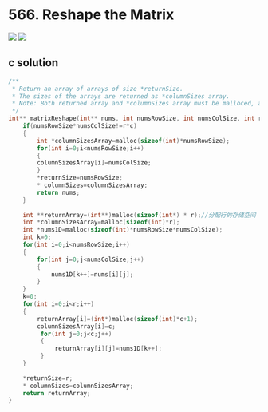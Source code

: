 # 566. Reshape the Matrix
<img src="https://github.com/vampire1996/LeetCode/blob/master/Problems/501-600/566.ReshapeTheMatrix/problem.png"/>
<img src="https://github.com/vampire1996/LeetCode/blob/master/Problems/501-600/566.ReshapeTheMatrix/example.png"/>

## c solution
```c
/**
 * Return an array of arrays of size *returnSize.
 * The sizes of the arrays are returned as *columnSizes array.
 * Note: Both returned array and *columnSizes array must be malloced, assume caller calls free().
 */
int** matrixReshape(int** nums, int numsRowSize, int numsColSize, int r, int c, int** columnSizes, int* returnSize) {
    if(numsRowSize*numsColSize!=r*c) 
    {
        int *columnSizesArray=malloc(sizeof(int)*numsRowSize);
        for(int i=0;i<numsRowSize;i++)
        {
        columnSizesArray[i]=numsColSize; 
        }
        *returnSize=numsRowSize;
        * columnSizes=columnSizesArray;
        return nums;
    }
   
    int **returnArray=(int**)malloc(sizeof(int*) * r);//分配行的存储空间
    int *columnSizesArray=malloc(sizeof(int)*r);
    int *nums1D=malloc(sizeof(int)*numsRowSize*numsColSize);
    int k=0;
    for(int i=0;i<numsRowSize;i++)
    {
        for(int j=0;j<numsColSize;j++)
        {
            nums1D[k++]=nums[i][j];
        }
    }
    k=0;
    for(int i=0;i<r;i++)
    {
        returnArray[i]=(int*)malloc(sizeof(int)*c+1);
        columnSizesArray[i]=c; 
         for(int j=0;j<c;j++)
         {
             returnArray[i][j]=nums1D[k++];
         }
    } 
    
    *returnSize=r;
    * columnSizes=columnSizesArray;
    return returnArray;
}
```
